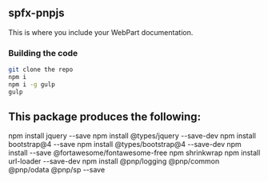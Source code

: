 ## spfx-pnpjs

This is where you include your WebPart documentation.

### Building the code

```bash
git clone the repo
npm i
npm i -g gulp
gulp
```

This package produces the following:
------------------------
npm install jquery --save 
npm install @types/jquery --save-dev 
npm install bootstrap@4 --save 
npm install @types/bootstrap@4 --save-dev 
npm install --save @fortawesome/fontawesome-free
npm shrinkwrap
npm install url-loader --save-dev
npm install @pnp/logging @pnp/common @pnp/odata @pnp/sp --save
